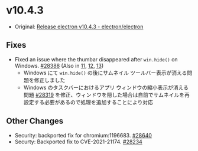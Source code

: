 # v10.4.3

- Original: [Release electron v10.4.3 - electron/electron](https://github.com/electron/electron/releases/tag/v10.4.3)

## Fixes

- Fixed an issue where the thumbar disappeared after `win.hide()` on Windows. [#28388](https://github.com/electron/electron/pull/28388) (Also in [11](https://github.com/electron/electron/pull/28391), [12](https://github.com/electron/electron/pull/28389), [13](https://github.com/electron/electron/pull/28390))
  - Windows にて `win.hide()` の後にサムネイル ツールバー表示が消える問題を修正しました
  - Windows のタスクバーにおけるアプリ ウィンドウの縮小表示が消える問題 [#28319](https://github.com/electron/electron/issues/28319) を修正、ウィンドウを隠した場合は自前でサムネイルを再設定する必要があるので処理を追加することにより対応

## Other Changes

- Security: backported fix for chromium:1196683. [#28640](https://github.com/electron/electron/pull/28640)
- Securty: Backported fix to CVE-2021-21174. [#28234](https://github.com/electron/electron/pull/28234)
